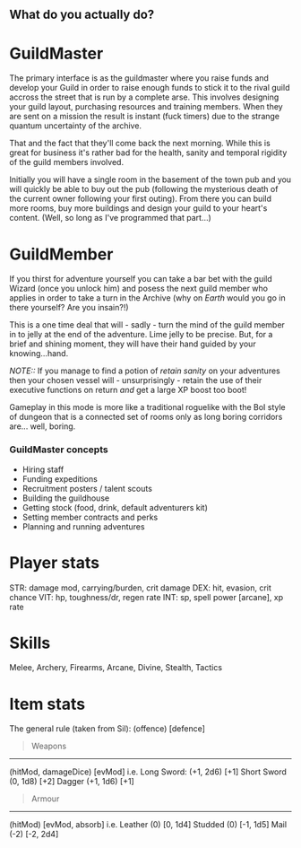 What do you actually do?
------------------------

# GuildMaster
The primary interface is as the guildmaster where you raise funds and develop
your Guild in order to raise enough funds to stick it to the rival guild accross
the street that is run by a complete arse.
This involves designing your guild layout, purchasing resources and training
members. When they are sent on a mission the result is instant (fuck timers) due
to the strange quantum uncertainty of the archive.

That and the fact that they'll come back the next morning.
While this is great for business it's rather bad for the health, sanity and
temporal rigidity of the guild members involved.

Initially you will have a single room in the basement of the town pub and you
will quickly be able to buy out the pub (following the mysterious death of the
current owner following your first outing). From there you can build more rooms,
buy more buildings and design your guild to your heart's content. (Well, so long
as I've programmed that part...)


# GuildMember
If you thirst for adventure yourself you can take a bar bet with the guild
Wizard (once you unlock him) and posess the next guild member who applies in
order to take a turn in the Archive (why on _Earth_ would you go in there
yourself? Are you insain?!)

This is a one time deal that will - sadly - turn the mind of the guild member in
to jelly at the end of the adventure. Lime jelly to be precise. But, for a brief
and shining moment, they will have their hand guided by your knowing...hand.

_NOTE::_ If you manage to find a potion of _retain sanity_ on your adventures
then your chosen vessel will - unsurprisingly - retain the use of their
executive functions on return _and_ get a large XP boost too boot!

Gameplay in this mode is more like a traditional roguelike with the BoI style of
dungeon that is a connected set of rooms only as long boring corridors are...
well, boring.


### GuildMaster concepts
- Hiring staff
- Funding expeditions
- Recruitment posters / talent scouts
- Building the guildhouse
- Getting stock (food, drink, default adventurers kit)
- Setting member contracts and perks
- Planning and running adventures


# Player stats
STR: damage mod, carrying/burden, crit damage
DEX: hit, evasion, crit chance
VIT: hp, toughness/dr, regen rate
INT: sp, spell power [arcane], xp rate

# Skills
Melee, Archery, Firearms, Arcane, Divine, Stealth, Tactics

# Item stats
The general rule (taken from Sil): (offence) [defence]

> Weapons
---------
(hitMod, damageDice) [evMod]
i.e.
  Long Sword: (+1, 2d6) [+1]
  Short Sword (0, 1d8)  [+2]
  Dagger      (+1, 1d6) [+1]

> Armour
--------
(hitMod) [evMod, absorb]
i.e.
  Leather (0)  [0, 1d4]
  Studded (0)  [-1, 1d5]
  Mail    (-2) [-2, 2d4]
